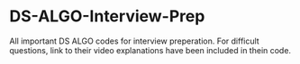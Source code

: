 # DS-ALGO-Interview-Prep
All important DS ALGO codes for interview preperation.
For difficult questions, link to their video explanations have been included in thein code.
